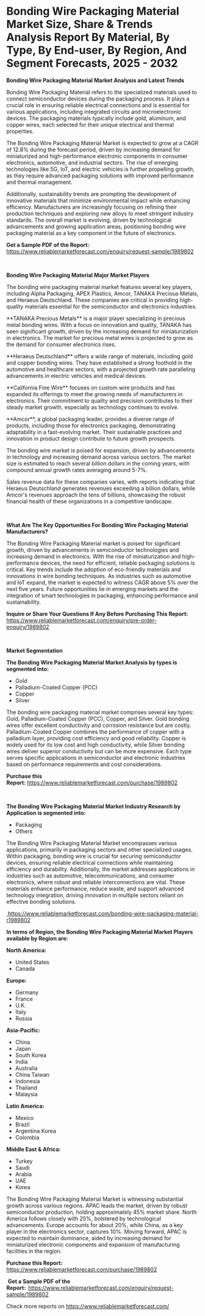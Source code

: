 <p><h1>Bonding Wire Packaging Material Market Size, Share & Trends Analysis Report By Material, By Type, By End-user, By Region, And Segment Forecasts, 2025 - 2032</h1></p><p><strong>Bonding Wire Packaging Material Market Analysis and Latest Trends</strong></p>
<p><p>Bonding Wire Packaging Material refers to the specialized materials used to connect semiconductor devices during the packaging process. It plays a crucial role in ensuring reliable electrical connections and is essential for various applications, including integrated circuits and microelectronic devices. The packaging materials typically include gold, aluminum, and copper wires, each selected for their unique electrical and thermal properties.</p><p>The Bonding Wire Packaging Material Market is expected to grow at a CAGR of 12.8% during the forecast period, driven by increasing demand for miniaturized and high-performance electronic components in consumer electronics, automotive, and industrial sectors. The rise of emerging technologies like 5G, IoT, and electric vehicles is further propelling growth, as they require advanced packaging solutions with improved performance and thermal management.</p><p>Additionally, sustainability trends are prompting the development of innovative materials that minimize environmental impact while enhancing efficiency. Manufacturers are increasingly focusing on refining their production techniques and exploring new alloys to meet stringent industry standards. The overall market is evolving, driven by technological advancements and growing application areas, positioning bonding wire packaging material as a key component in the future of electronics.</p></p>
<p><strong>Get a Sample PDF of the Report:&nbsp;</strong> <a href="https://www.reliablemarketforecast.com/enquiry/request-sample/1989802?utm_campaign=1169&utm_medium=2&utm_source=Github&utm_content=ia&utm_term=04022025&utm_id=bonding-wire-packaging-material">https://www.reliablemarketforecast.com/enquiry/request-sample/1989802</a></p>
<p>&nbsp;</p>
<p><strong>Bonding Wire Packaging Material Major Market Players</strong></p>
<p><p>The bonding wire packaging material market features several key players, including Alpha Packaging, APEX Plastics, Amcor, TANAKA Precious Metals, and Heraeus Deutschland. These companies are critical in providing high-quality materials essential for the semiconductor and electronics industries.</p><p>**TANAKA Precious Metals** is a major player specializing in precious metal bonding wires. With a focus on innovation and quality, TANAKA has seen significant growth, driven by the increasing demand for miniaturization in electronics. The market for precious metal wires is projected to grow as the demand for consumer electronics rises.</p><p>**Heraeus Deutschland** offers a wide range of materials, including gold and copper bonding wires. They have established a strong foothold in the automotive and healthcare sectors, with a projected growth rate paralleling advancements in electric vehicles and medical devices.</p><p>**California Fine Wire** focuses on custom wire products and has expanded its offerings to meet the growing needs of manufacturers in electronics. Their commitment to quality and precision contributes to their steady market growth, especially as technology continues to evolve.</p><p>**Amcor**, a global packaging leader, provides a diverse range of products, including those for electronics packaging, demonstrating adaptability in a fast-evolving market. Their sustainable practices and innovation in product design contribute to future growth prospects.</p><p>The bonding wire market is poised for expansion, driven by advancements in technology and increasing demand across various sectors. The market size is estimated to reach several billion dollars in the coming years, with compound annual growth rates averaging around 5-7%. </p><p>Sales revenue data for these companies varies, with reports indicating that Heraeus Deutschland generates revenues exceeding a billion dollars, while Amcor's revenues approach the tens of billions, showcasing the robust financial health of these organizations in a competitive landscape.</p></p>
<p>&nbsp;</p>
<p><strong>What Are The Key Opportunities For Bonding Wire Packaging Material Manufacturers?</strong></p>
<p><p>The Bonding Wire Packaging Material market is poised for significant growth, driven by advancements in semiconductor technologies and increasing demand in electronics. With the rise of miniaturization and high-performance devices, the need for efficient, reliable packaging solutions is critical. Key trends include the adoption of eco-friendly materials and innovations in wire bonding techniques. As industries such as automotive and IoT expand, the market is expected to witness CAGR above 5% over the next five years. Future opportunities lie in emerging markets and the integration of smart technologies in packaging, enhancing performance and sustainability.</p></p>
<p><strong>Inquire or Share Your Questions If Any Before Purchasing This Report:</strong> <a href="https://www.reliablemarketforecast.com/enquiry/pre-order-enquiry/1989802?utm_campaign=1169&utm_medium=2&utm_source=Github&utm_content=ia&utm_term=04022025&utm_id=bonding-wire-packaging-material">https://www.reliablemarketforecast.com/enquiry/pre-order-enquiry/1989802</a></p>
<p>&nbsp;</p>
<p><strong>Market Segmentation</strong></p>
<p><strong>The Bonding Wire Packaging Material Market Analysis by types is segmented into:</strong></p>
<p><ul><li>Gold</li><li>Palladium-Coated Copper (PCC)</li><li>Copper</li><li>Silver</li></ul></p>
<p><p>The bonding wire packaging material market comprises several key types: Gold, Palladium-Coated Copper (PCC), Copper, and Silver. Gold bonding wires offer excellent conductivity and corrosion resistance but are costly. Palladium-Coated Copper combines the performance of copper with a palladium layer, providing cost efficiency and good reliability. Copper is widely used for its low cost and high conductivity, while Silver bonding wires deliver superior conductivity but can be more expensive. Each type serves specific applications in semiconductor and electronic industries based on performance requirements and cost considerations.</p></p>
<p><strong>Purchase this Report:&nbsp;</strong><a href="https://www.reliablemarketforecast.com/purchase/1989802?utm_campaign=1169&utm_medium=2&utm_source=Github&utm_content=ia&utm_term=04022025&utm_id=bonding-wire-packaging-material">https://www.reliablemarketforecast.com/purchase/1989802</a></p>
<p>&nbsp;</p>
<p><strong>The Bonding Wire Packaging Material Market Industry Research by Application is segmented into:</strong></p>
<p><ul><li>Packaging</li><li>Others</li></ul></p>
<p><p>The Bonding Wire Packaging Material Market encompasses various applications, primarily in packaging sectors and other specialized usages. Within packaging, bonding wire is crucial for securing semiconductor devices, ensuring reliable electrical connections while maintaining efficiency and durability. Additionally, the market addresses applications in industries such as automotive, telecommunications, and consumer electronics, where robust and reliable interconnections are vital. These materials enhance performance, reduce waste, and support advanced technology integration, driving innovation in multiple sectors reliant on effective bonding solutions.</p></p>
<p><a href="https://www.reliablemarketforecast.com/bonding-wire-packaging-material-r1989802?utm_campaign=1169&utm_medium=2&utm_source=Github&utm_content=ia&utm_term=04022025&utm_id=bonding-wire-packaging-material">&nbsp;https://www.reliablemarketforecast.com/bonding-wire-packaging-material-r1989802</a></p>
<p><strong>In terms of Region, the Bonding Wire Packaging Material Market Players available by Region are:</strong></p>
<p>
    <p> <strong> North America: </strong>
        <ul>
            <li>United States</li>
            <li>Canada</li>
        </ul>
        </p> 
    <p> <strong> Europe: </strong>
        <ul>
            <li>Germany</li>
            <li>France</li>
            <li>U.K.</li>
            <li>Italy</li>
            <li>Russia</li>
        </ul>
        </p> 
    <p> <strong> Asia-Pacific: </strong>
        <ul>
            <li>China</li>
            <li>Japan</li>
            <li>South Korea</li>
            <li>India</li>
            <li>Australia</li>
            <li>China Taiwan</li>
            <li>Indonesia</li>
            <li>Thailand</li>
            <li>Malaysia</li>
        </ul>
        </p> 
    <p> <strong> Latin America: </strong>
        <ul>
            <li>Mexico</li>
            <li>Brazil</li>
            <li>Argentina Korea</li>
            <li>Colombia</li>
        </ul>
        </p> 
    <p> <strong> Middle East & Africa: </strong>
        <ul>
            <li>Turkey</li>
            <li>Saudi</li>
            <li>Arabia</li>
            <li>UAE</li>
            <li>Korea</li>
        </ul>
    </p>
    </p>
<p><p>The Bonding Wire Packaging Material Market is witnessing substantial growth across various regions. APAC leads the market, driven by robust semiconductor production, holding approximately 45% market share. North America follows closely with 25%, bolstered by technological advancements. Europe accounts for about 20%, while China, as a key player in the electronics sector, captures 10%. Moving forward, APAC is expected to maintain dominance, aided by increasing demand for miniaturized electronic components and expansion of manufacturing facilities in the region.</p></p>
<p><strong>Purchase this Report: </strong><a href="https://www.reliablemarketforecast.com/purchase/1989802?utm_campaign=1169&utm_medium=2&utm_source=Github&utm_content=ia&utm_term=04022025&utm_id=bonding-wire-packaging-material">https://www.reliablemarketforecast.com/purchase/1989802</a></p>
<p>&nbsp;<strong>Get a Sample PDF of the Report:&nbsp;&nbsp;</strong><a href="https://www.reliablemarketforecast.com/enquiry/request-sample/1989802?utm_campaign=1169&utm_medium=2&utm_source=Github&utm_content=ia&utm_term=04022025&utm_id=bonding-wire-packaging-material">https://www.reliablemarketforecast.com/enquiry/request-sample/1989802</a></p>
<p><strong></strong></p>
<p>Check more reports on <a href="https://www.reliablemarketforecast.com/?utm_campaign=1169&utm_medium=2&utm_source=Github&utm_content=ia&utm_term=04022025&utm_id=bonding-wire-packaging-material">https://www.reliablemarketforecast.com/</a></p>